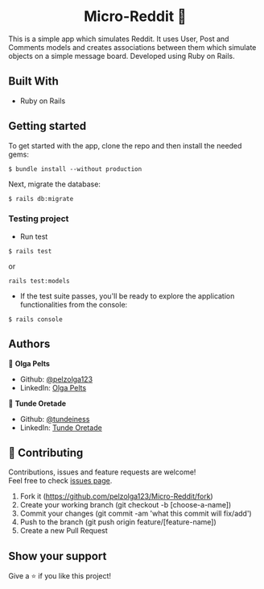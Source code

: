 <h1 align="center">Micro-Reddit 👋</h1>

This is a simple app which simulates Reddit. It uses User, Post and Comments models and creates associations between them which simulate objects on a simple message board. Developed using Ruby on Rails.


## Built With
* Ruby on Rails

## Getting started

To get started with the app, clone the repo and then install the needed gems:

```$ bundle install --without production```

Next, migrate the database:

```$ rails db:migrate```

### Testing project
* Run test

```$ rails test```

or

```rails test:models```

* If the test suite passes, you'll be ready to explore the application functionalities from the console:

```$ rails console```

## Authors

👤 **Olga Pelts**
   - Github: [@pelzolga123](https://github.com/pelzolga123)
   - LinkedIn: [Olga Pelts](https://www.linkedin.com/in/olga-pelts/)

👤 **Tunde Oretade**
   - Github: [@tundeiness](https://github.com/tundeiness)
   - LinkedIn: [Tunde Oretade](https://www.linkedin.com/in/tundeoretade/)

## 🤝 Contributing

Contributions, issues and feature requests are welcome!<br />Feel free to check [issues page](https://github.com/pelzolga123/Micro-Reddit/issues).

1. Fork it (https://github.com/pelzolga123/Micro-Reddit/fork)
2. Create your working branch (git checkout -b [choose-a-name])
3. Commit your changes (git commit -am 'what this commit will fix/add')
4. Push to the branch (git push origin feature/[feature-name])
5. Create a new Pull Request

## Show your support

Give a ⭐️ if you like this project!

